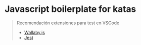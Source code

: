 # Javascript boilerplate for katas

> Recomendación extensiones para test en VSCode
> * [Wallaby.js](https://wallabyjs.com/docs/intro/get-started-vscode.html) 
> * [Jest](https://marketplace.visualstudio.com/items?itemName=Orta.vscode-jest)
